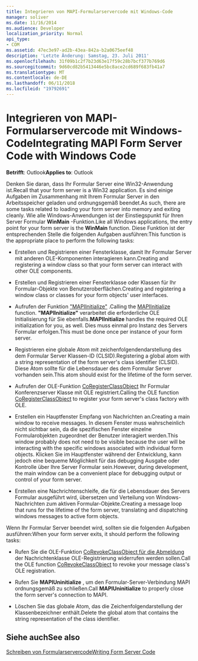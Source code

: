 ```yaml
---
title: Integrieren von MAPI-Formularservercode mit Windows-Code
manager: soliver
ms.date: 11/16/2014
ms.audience: Developer
localization_priority: Normal
api_type:
- COM
ms.assetid: 47ec3e97-ad2b-43ea-842a-b2a0675eef48
description: 'Letzte Änderung: Samstag, 23. Juli 2011'
ms.openlocfilehash: 31f09b1c2f7b23d63e17f59c28b7bcf377b769d6
ms.sourcegitcommit: 9d60cd82b5413446e5bc8ace2cd689f683fb41a7
ms.translationtype: MT
ms.contentlocale: de-DE
ms.lasthandoff: 06/11/2018
ms.locfileid: "19792691"
---
```

# <a name="integrating-mapi-form-server-code-with-windows-code"></a><span data-ttu-id="240d1-103">Integrieren von MAPI-Formularservercode mit Windows-Code</span><span class="sxs-lookup"><span data-stu-id="240d1-103">Integrating MAPI Form Server Code with Windows Code</span></span>

  
  
<span data-ttu-id="240d1-104">**Betrifft**: Outlook</span><span class="sxs-lookup"><span data-stu-id="240d1-104">**Applies to**: Outlook</span></span> 
  
<span data-ttu-id="240d1-105">Denken Sie daran, dass Ihr Formular Server eine Win32-Anwendung ist.</span><span class="sxs-lookup"><span data-stu-id="240d1-105">Recall that your form server is a Win32 application.</span></span> <span data-ttu-id="240d1-106">Es sind einige Aufgaben im Zusammenhang mit Ihrem Formular Server in den Arbeitsspeicher geladen und ordnungsgemäß beendet.</span><span class="sxs-lookup"><span data-stu-id="240d1-106">As such, there are some tasks related to loading your form server into memory and exiting cleanly.</span></span> <span data-ttu-id="240d1-107">Wie alle Windows-Anwendungen ist der Einstiegspunkt für Ihren Server Formular **WinMain** -Funktion.</span><span class="sxs-lookup"><span data-stu-id="240d1-107">Like all Windows applications, the entry point for your form server is the **WinMain** function.</span></span> <span data-ttu-id="240d1-108">Diese Funktion ist der entsprechenden Stelle die folgenden Aufgaben ausführen:</span><span class="sxs-lookup"><span data-stu-id="240d1-108">This function is the appropriate place to perform the following tasks:</span></span> 
  
- <span data-ttu-id="240d1-109">Erstellen und Registrieren einer Fensterklasse, damit Ihr Formular Server mit anderen OLE-Komponenten interagieren kann.</span><span class="sxs-lookup"><span data-stu-id="240d1-109">Creating and registering a window class so that your form server can interact with other OLE components.</span></span>
    
- <span data-ttu-id="240d1-110">Erstellen und Registrieren einer Fensterklasse oder Klassen für Ihr Formular-Objekte von Benutzeroberflächen.</span><span class="sxs-lookup"><span data-stu-id="240d1-110">Creating and registering a window class or classes for your form objects' user interfaces.</span></span>
    
- <span data-ttu-id="240d1-111">Aufrufen der Funktion ["MAPIInitialize"](mapiinitialize.md) .</span><span class="sxs-lookup"><span data-stu-id="240d1-111">Calling the [MAPIInitialize](mapiinitialize.md) function.</span></span> <span data-ttu-id="240d1-112">**"MAPIInitialize"** verarbeitet die erforderliche OLE Initialisierung für Sie ebenfalls.</span><span class="sxs-lookup"><span data-stu-id="240d1-112">**MAPIInitialize** handles the required OLE initialization for you, as well.</span></span> <span data-ttu-id="240d1-113">Dies muss einmal pro Instanz des Servers Formular erfolgen.</span><span class="sxs-lookup"><span data-stu-id="240d1-113">This must be done once per instance of your form server.</span></span> 
    
- <span data-ttu-id="240d1-114">Registrieren eine globale Atom mit zeichenfolgendendarstellung des dem Formular Server Klassen-ID (CLSID).</span><span class="sxs-lookup"><span data-stu-id="240d1-114">Registering a global atom with a string representation of the form server's class identifier (CLSID).</span></span> <span data-ttu-id="240d1-115">Diese Atom sollte für die Lebensdauer des dem Formular Server vorhanden sein.</span><span class="sxs-lookup"><span data-stu-id="240d1-115">This atom should exist for the lifetime of the form server.</span></span>
    
- <span data-ttu-id="240d1-116">Aufrufen der OLE-Funktion [CoRegisterClassObject](http://msdn.microsoft.com/de-de/library/ms693407.aspx) Ihr Formular Konferenzserver Klasse mit OLE registriert.</span><span class="sxs-lookup"><span data-stu-id="240d1-116">Calling the OLE function [CoRegisterClassObject](http://msdn.microsoft.com/de-de/library/ms693407.aspx) to register your form server's class factory with OLE.</span></span> 
    
- <span data-ttu-id="240d1-117">Erstellen ein Hauptfenster Empfang von Nachrichten an.</span><span class="sxs-lookup"><span data-stu-id="240d1-117">Creating a main window to receive messages.</span></span> <span data-ttu-id="240d1-118">In diesem Fenster muss wahrscheinlich nicht sichtbar sein, da die spezifischen Fenster einzelne Formularobjekten zugeordnet der Benutzer interagiert werden.</span><span class="sxs-lookup"><span data-stu-id="240d1-118">This window probably does not need to be visible because the user will be interacting with the specific windows associated with individual form objects.</span></span> <span data-ttu-id="240d1-119">Klicken Sie im Hauptfenster während der Entwicklung, kann jedoch eine bequeme Möglichkeit für das debugging Ausgabe oder Kontrolle über Ihre Server Formular sein.</span><span class="sxs-lookup"><span data-stu-id="240d1-119">However, during development, the main window can be a convenient place for debugging output or control of your form server.</span></span>
    
- <span data-ttu-id="240d1-120">Erstellen eine Nachrichtenschleife, die für die Lebensdauer des Servers Formular ausgeführt wird, übersetzen und Verteilung von Windows-Nachrichten zum aktiven Formular-Objekte.</span><span class="sxs-lookup"><span data-stu-id="240d1-120">Creating a message loop that runs for the lifetime of the form server, translating and dispatching windows messages to active form objects.</span></span>
    
<span data-ttu-id="240d1-121">Wenn Ihr Formular Server beendet wird, sollten sie die folgenden Aufgaben ausführen:</span><span class="sxs-lookup"><span data-stu-id="240d1-121">When your form server exits, it should perform the following tasks:</span></span>
  
- <span data-ttu-id="240d1-122">Rufen Sie die OLE-Funktion [CoRevokeClassObject für die Abmeldung](http://msdn.microsoft.com/de-de/library/ms688650%28VS.85%29.aspx) der Nachrichtenklasse OLE-Registrierung widerrufen werden sollen.</span><span class="sxs-lookup"><span data-stu-id="240d1-122">Call the OLE function [CoRevokeClassObject](http://msdn.microsoft.com/de-de/library/ms688650%28VS.85%29.aspx) to revoke your message class's OLE registration.</span></span> 
    
- <span data-ttu-id="240d1-123">Rufen Sie **MAPIUninitialize** , um den Formular-Server-Verbindung MAPI ordnungsgemäß zu schließen.</span><span class="sxs-lookup"><span data-stu-id="240d1-123">Call **MAPIUninitialize** to properly close the form server's connection to MAPI.</span></span> 
    
- <span data-ttu-id="240d1-124">Löschen Sie das globale Atom, das die Zeichenfolgendarstellung der Klassenbezeichner enthält.</span><span class="sxs-lookup"><span data-stu-id="240d1-124">Delete the global atom that contains the string representation of the class identifier.</span></span>
    
## <a name="see-also"></a><span data-ttu-id="240d1-125">Siehe auch</span><span class="sxs-lookup"><span data-stu-id="240d1-125">See also</span></span>



[<span data-ttu-id="240d1-126">Schreiben von Formularservercode</span><span class="sxs-lookup"><span data-stu-id="240d1-126">Writing Form Server Code</span></span>](writing-form-server-code.md)

